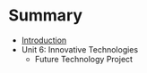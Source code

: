# Summary

* [Introduction](README.md)
* Unit 6: Innovative Technologies
   * Future Technology Project

